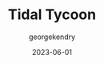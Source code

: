 ---
layout: game
title:  "Tidal Tycoon"
type: "Game Development Blog"
color: "background-color: seagreen"
summary: "Fishing themed Incremental game developed for Android."
author: georgekendry
date: '2023-06-01'
category: ['game-development','featured']
thumbnail:
keywords: C#, Unity, incremental, mobile, project
permalink: /games/tidal-tycoon/
usemathjax: true
genre: ['C#', 'Unity', 'Mobile']
browser_playable: false
hidden: true
heading: "a fresh take on the classic incremental genre"
icon: 
showreel:
itch: 
isgameembed: false
gameembed: 
status: "Complete"
projecttype: "Project"
languagesused: ['C#']
tools: ['Unity']
roles: ['Programming','Art','Design']
main-role: "Lead Developer"
credits: ['George Kendry']
screenshots: true
description: <ul> 
                <li>Developed a custom maths library to facilitate unique gameplay elements</li>
                <li>Ensured UI/UX design was intuitive and responsive for mobile</li>
             </ul>
hasRepository: true
repo: up2020072/TARP-incremental-game
privacyPolicy: /privacy-policy
termsAndConditions: /terms-of-service
---